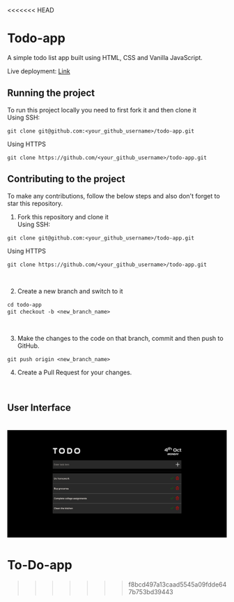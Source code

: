 <<<<<<< HEAD
# Todo-app
A simple todo list app built using HTML, CSS and Vanilla JavaScript.

Live deployment: [Link](https://vaishnav-sh.github.io/todo-app/)

## Running the project
To run this project locally you need to first fork it and then clone it<br>
Using SSH:
```
git clone git@github.com:<your_github_username>/todo-app.git
```
Using HTTPS
```
git clone https://github.com/<your_github_username>/todo-app.git
```

## Contributing to the project
To make any contributions, follow the below steps and also don't forget to star this repository.<br>
1. Fork this repository and clone it<br>
Using SSH:
```
git clone git@github.com:<your_github_username>/todo-app.git
```
Using HTTPS
```
git clone https://github.com/<your_github_username>/todo-app.git
```
<br>

2. Create a new branch and switch to it
```
cd todo-app
git checkout -b <new_branch_name>
```
<br>

3. Make the changes to the code on that branch, commit and then push to GitHub.
```
git push origin <new_branch_name>
```
4. Create a Pull Request for your changes.

<br>

## User Interface
![Todo-app UI](./design/todo-app.png)
=======
# To-Do-app
>>>>>>> f8bcd497a13caad5545a09fdde647b753bd39443
